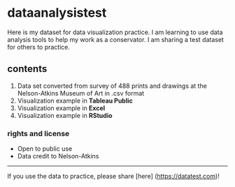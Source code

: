 # dataanalysistest
Here is my dataset for data visualization practice.
I am learning to use data analysis tools to help my work as a conservator. I am sharing a test dataset for others to practice.

## contents
1. Data set converted from survey of 488 prints and drawings at the Nelson-Atkins Museum of Art in .csv format
2. Visualization example in **Tableau Public**
3. Visualization example in **Excel**
4. Visualization example in **RStudio**

### rights and license
- Open to public use
- Data credit to Nelson-Atkins

___
If you use the data to practice, please share [here] (https://datatest.com)!



